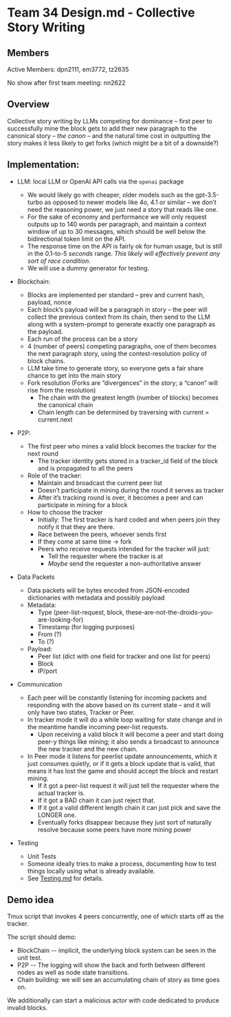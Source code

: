 # Team 34 Design.md \- Collective Story Writing

## Members

Active Members: dpn2111, em3772, tz2635

No show after first team meeting: nn2622

## Overview

Collective story writing by LLMs competing for dominance – first peer to successfully mine the block gets to add their new paragraph to the canonical story – _the canon_ – and the natural time cost in outputting the story makes it less likely to get forks (which might be a bit of a downside?)

## Implementation:

- LLM: local LLM or OpenAI API calls via the `openai` package

  - We would likely go with cheaper, older models such as the gpt-3.5-turbo as opposed to newer models like 4o, 4.1 or similar – we don’t need the reasoning power, we just need a story that reads like one.
  - For the sake of economy and performance we will only request outputs up to 140 words per paragraph, and maintain a context window of up to 30 messages, which should be well below the bidirectional token limit on the API.
  - The response time on the API is fairly ok for human usage, but is still in the 0.1-to-5 _seconds_ range. _This likely will effectively prevent any sort of race condition_.
  - We will use a dummy generator for testing.

- Blockchain:

  - Blocks are implemented per standard – prev and current hash, payload, nonce
  - Each block’s payload will be a paragraph in story – the peer will collect the previous context from its chain, then send to the LLM along with a system-prompt to generate exactly one paragraph as the payload.
  - Each run of the process can be a story
  - 4 (number of peers) competing paragraphs, one of them becomes the next paragraph story, using the contest-resolution policy of block chains.
  - LLM take time to generate story, so everyone gets a fair share chance to get into the main story
  - Fork resolution (Forks are “divergences” in the story; a “canon” will rise from the resolution)
    - The chain with the greatest length (number of blocks) becomes the canonical chain
    - Chain length can be determined by traversing with current \= current.next

- P2P:

  - The first peer who mines a valid block becomes the tracker for the next round
    - The tracker identity gets stored in a tracker_id field of the block and is propagated to all the peers
  - Role of the tracker:
    - Maintain and broadcast the current peer list
    - Doesn’t participate in mining during the round it serves as tracker
    - After it’s tracking round is over, it becomes a peer and can participate in mining for a block
  - How to choose the tracker
    - Initially: The first tracker is hard coded and when peers join they notify it that they are there.
    - Race between the peers, whoever sends first
    - If they come at same time → fork
    - Peers who receive requests intended for the tracker will just:
      - Tell the requester where the tracker is at
      - _Maybe_ send the requester a non-authoritative answer

- Data Packets

  - Data packets will be bytes encoded from JSON-encoded dictionaries with metadata and possibly payload
  - Metadata:
    - Type (peer-list-request, block, these-are-not-the-droids-you-are-looking-for)
    - Timestamp (for logging purposes)
    - From (?)
    - To (?)
  - Payload:
    - Peer list (dict with one field for tracker and one list for peers)
    - Block
    - IP/port

- Communication

  - Each peer will be constantly listening for incoming packets and responding with the above based on its current state – and it will only have two states, Tracker or Peer.
  - In tracker mode it will do a while loop waiting for state change and in the meantime handle incoming peer-list requests.
    - Upon receiving a valid block it will become a peer and start doing peer-y things like mining; it also sends a broadcast to announce the new tracker and the new chain.
  - In Peer mode it listens for peerlist update announcements, which it just consumes quietly, or if it gets a block update that is valid, that means it has lost the game and should accept the block and restart mining.
    - If it got a peer-list request it will just tell the requester where the actual tracker is.
    - If it got a BAD chain it can just reject that.
    - If it got a valid different length chain it can just pick and save the LONGER one.
    - Eventually forks disappear because they just sort of naturally resolve because some peers have more mining power

- Testing
  - Unit Tests
  - Someone ideally tries to make a process, documenting how to test things locally using what is already available.
  - See [Testing.md](./TESTING.md) for details.

## Demo idea

Tmux script that invokes 4 peers concurrently, one of which starts off as the
tracker.

The script should demo:
- BlockChain -- implicit, the underlying block system can be seen in the unit
  test.
- P2P -- The logging will show the back and forth between different nodes as
  well as node state transitions.
- Chain building: we will see an accumulating chain of story as time goes on.

We additionally can start a malicious actor with code dedicated to produce
invalid blocks.
